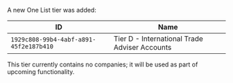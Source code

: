 A new One List tier was added:
 
| ID | Name |
| --- | --- |
| `1929c808-99b4-4abf-a891-45f2e187b410` | Tier D - International Trade Adviser Accounts |

This tier currently contains no companies; it will be used as part of upcoming functionality.
